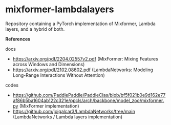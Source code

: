 # mixformer-lambdalayers
Repository containing a PyTorch implementation of Mixformer, Lambda layers, and a hybrid of both.

**References**

docs
- https://arxiv.org/pdf/2204.02557v2.pdf (MixFormer: Mixing Features across Windows and Dimensions)
- https://arxiv.org/pdf/2102.08602.pdf (LambdaNetworks: Modeling Long-Range Interactions Without Attention)

codes
- https://github.com/PaddlePaddle/PaddleClas/blob/bf5f021b0e9d162e77af86b5ba1604ab122c321e/ppcls/arch/backbone/model_zoo/mixformer.py (MixFormer implementation)
- https://github.com/joigalcar3/LambdaNetworks/tree/main (LambdaNetworks / Lambda layers implementation)